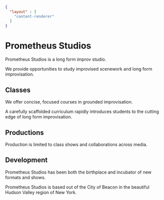 ```json
{
  "layout" : [
    "content-renderer"
  ]
}
```
# Prometheus Studios

Prometheus Studios is a long form improv studio.

We provide opportunities to study improvised scenework and long form improvisation.

## Classes

We offer concise, focused courses in grounded improvisation.

A carefully scaffolded curriculum rapidly introduces students to the cutting edge of long form improvisation.

## Productions

Production is limited to class shows and collaborations across media.

## Development

Prometheus Studios has been both the birthplace and incubator of new formats and shows.



Prometheus Studios is based out of the City of Beacon in the beautiful Hudson Valley region of New York.
